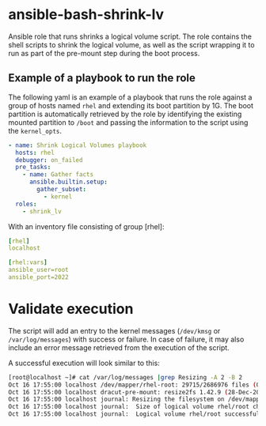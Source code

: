 # ansible-bash-shrink-lv
Ansible role that runs shrinks a logical volume script. The role contains the shell scripts to shrink the logical volume, as well as the script wrapping it to run as part of the pre-mount step during the boot process.

## Example of a playbook to run the role
The following yaml is an example of a playbook that runs the role against a group of hosts named `rhel` and extending its boot partition by 1G. The boot partition is automatically retrieved by the role by identifying the existing mounted partition to `/boot` and passing the information to the script using the `kernel_opts`.

```yaml
- name: Shrink Logical Volumes playbook
  hosts: rhel
  debugger: on_failed
  pre_tasks:
    - name: Gather facts
      ansible.builtin.setup:
        gather_subset:
          - kernel
  roles:
    - shrink_lv

```

With an inventory file consisting of group [rhel]:
```yaml
[rhel]
localhost

[rhel:vars]
ansible_user=root
ansible_port=2022
```

# Validate execution
The script will add an entry to the kernel messages (`/dev/kmsg` or `/var/log/messages`) with success or failure. In case of failure, it may also include an error message retrieved from the execution of the script.

A successful execution will look similar to this:
```bash
[root@localhost ~]# cat /var/log/messages |grep Resizing -A 2 -B 2
Oct 16 17:55:00 localhost /dev/mapper/rhel-root: 29715/2686976 files (0.2% non-contiguous), 534773/10743808 blocks
Oct 16 17:55:00 localhost dracut-pre-mount: resize2fs 1.42.9 (28-Dec-2013)
Oct 16 17:55:00 localhost journal: Resizing the filesystem on /dev/mapper/rhel-root to 9699328 (4k) blocks.#012The filesystem on /dev/mapper/rhel-root is now 9699328 blocks long.
Oct 16 17:55:00 localhost journal:  Size of logical volume rhel/root changed from 40.98 GiB (10492 extents) to 37.00 GiB (9472 extents).
Oct 16 17:55:00 localhost journal:  Logical volume rhel/root successfully resized.
```